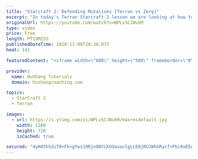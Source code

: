 ```yaml
---
title: "Starcraft 2: Defending Mutalisks [Terran vs Zerg]"
excerpt: "In today's Terran Starcraft 2 lesson we are looking at how to defend mutalisks in Terran vs Zerg  Coaching -------------------------------------------------------------------------- Website: https://www.hushangcoaching.com  Interested in Starcraft lessons? Check out my website! I would love to help you"
originalUrl: https://youtube.com/watch?v=WPLvSCJNvkM
type: video
price: Free
length: PT19M25S
publishedDateTime: 2020-11-08T20:36:07Z
heat: 141

featuredContent: "<iframe width=\"800\" height=\"500\" frameborder=\"0\" src=\"https://www.youtube.com/embed/WPLvSCJNvkM\" allow=\"accelerometer; autoplay; encrypted-media; gyroscope; picture-in-picture\" allowfullscreen></iframe>"

provider:
  name: HuShang Tutorials
  domain: hushangcoaching.com

topics:
  - StarCraft 2
  - Terran

images:
  - url: https://i.ytimg.com/vi/WPLvSCJNvkM/maxresdefault.jpg
    width: 1280
    height: 720
    isCached: true

secured: "4yH45hSdiT0+Fk+gYwz19Rjn0BYLKGUaxavlgLLE0jRUJWhGRycf+Pbi8uEEA1H+Z/xyqiolPdJnpeulHbaFxW7m60SLIHBDzPnVNPN0ulcemVizUNDg6hJMAEGg/N/K8Vg0reszbviuJf9+bxy698REB7V8ilmcr+okQzFGfQEO7Y6yQ3L16dRd+xN9bAqFTE9B2za5LsE0iev3MUd3HHVW4/rF1kFUasS8Gnf57Z7NjeDR+Zp/l0wJX33TiCc5v1cuIei3bdCwi771jT0v+dTUiVaLu6fQaL2iTuAmKBcm+8AdVVRcjlpwoH+z8wHkO90jJ3TndwCr/sT55efaniPKJ77INfehbB/K+9UfnKp7WKBkYXxIgL3OJWvxgKXGBhHEfkz4PzJ3E3wDFfwRCw==;vFBS7UVZimR9eLElnrkH0g=="
---
```


